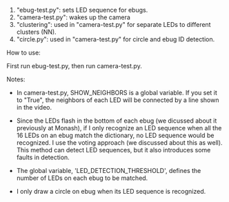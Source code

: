 1. "ebug-test.py": sets LED sequence for ebugs.
2. "camera-test.py": wakes up the camera
3. "clustering": used in "camera-test.py" for separate LEDs to different clusters (NN).
4. "circle.py": used in "camera-test.py" for circle and ebug ID detection.


How to use:

First run ebug-test.py, then run camera-test.py. 

Notes:

* In camera-test.py, SHOW_NEIGHBORS is a global variable. If you set
it to "True", the neighbors of each LED will be connected by a line
shown in the video.

* Since the LEDs flash in the bottom of each ebug (we dicussed about
it previously at Monash), if I only recognize an LED sequence when all
the 16 LEDs on an ebug match the dictionary, no LED sequence would be
recognized. I use the voting approach (we discussed about this as
well).  This method can detect LED sequences, but it also introduces
some faults in detection.

* The global variable, 'LED_DETECTION_THRESHOLD', defines the number
of LEDs on each ebug to be matched.

* I only draw a circle on ebug when its LED sequence is recognized.

